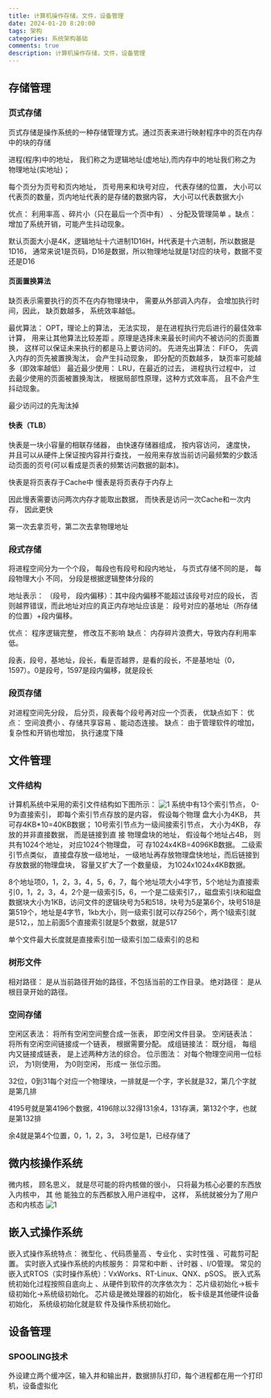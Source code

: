 ```yaml
---
title: 计算机操作存储，文件，设备管理
date: 2024-01-20 8:20:00
tags: 架构
categories: 系统架构基础
comments: true
description: 计算机操作存储，文件，设备管理
---
```


## 存储管理
### 页式存储
页式存储是操作系统的一种存储管理方式。通过页表来进行映射程序中的页在内存中的块的存储

进程(程序)中的地址， 我们称之为逻辑地址(虚地址),而内存中的地址我们称之为物理地址(实地址)；

每个页分为页号和页内地址， 页号用来和块号对应， 代表存储的位置， 大小可以代表页的数量，页内地址代表的是存储的数据内容， 大小可以代表数据大小

优点： 利用率高 、碎片小（只在最后一个页中有） 、分配及管理简单 。缺点： 增加了系统开销，可能产生抖动现象。

默认页面大小是4K，逻辑地址十六进制1D16H，H代表是十六进制，所以数据是1D16， 通常来说1是页码，D16是数据，所以物理地址就是1对应的块号，数据不变还是D16

#### 页面置换算法
缺页表示需要执行的页不在内存物理块中， 需要从外部调入内存， 会增加执行时间，因此， 缺页数越多， 系统效率越低。

最优算法： OPT，理论上的算法， 无法实现， 是在进程执行完后进行的最佳效率计算， 用来让其他算法比较差距 。原理是选择未来最长时间内不被访问的页面置换， 这样可以保证未来执行的都是马上要访问的。
先进先出算法： FIFO， 先调入内存的页先被置换淘汰， 会产生抖动现象， 即分配的页数越多， 缺页率可能越多（即效率越低）
最近最少使用： LRU，在最近的过去， 进程执行过程中， 过去最少使用的页面被置换淘汰， 根据局部性原理，这种方式效率高， 且不会产生抖动现象。

最少访问过的先淘汰掉

#### 快表（TLB）

快表是一块小容量的相联存储器， 由快速存储器组成， 按内容访问， 速度快， 并且可以从硬件上保证按内容并行查找， 一般用来存放当前访问最频繁的少数活动页面的页号(可以看成是页表的频繁访问数据的副本)。

快表是将页表存于Cache中
慢表是将页表存于内存上

因此慢表需要访问两次内存才能取出数据， 而快表是访问一次Cache和一次内存， 因此更快

第一次去拿页号，第二次去拿物理地址

### 段式存储

将进程空间分为一个个段， 每段也有段号和段内地址， 与页式存储不同的是， 每段物理大小 不同， 分段是根据逻辑整体分段的

地址表示： （段号， 段内偏移）：其中段内偏移不能超过该段号对应的段长， 否则越界错误，而此地址对应的真正内存地址应该是： 段号对应的基地址（所存储的位置）+段内偏移。

优点： 程序逻辑完整， 修改互不影响
缺点： 内存碎片浪费大，导致内存利用率低。

段表，段号，基地址，段长，看是否越界，是看的段长，不是基地址（0，1597）。0是段号，1597是段内偏移，就是段长

### 段页存储
对进程空间先分段， 后分页，段表每个段号再对应一个页表， 优缺点如下：
优点： 空间浪费小 、存储共享容易 、能动态连接。
缺点： 由于管理软件的增加， 复杂性和开销也增加， 执行速度下降

## 文件管理

### 文件结构

计算机系统中采用的索引文件结构如下图所示：
![1](1.jpg)
系统中有13个索引节点， 0-9为直接索引， 即每个索引节点存放的是内容， 假设每个物理
盘大小为4KB， 共可存4KB*10=40KB数据；
10号索引节点为一级间接索引节点， 大小为4KB， 存放的并非直接数据， 而是链接到直
接 物理盘块的地址， 假设每个地址占4B， 则共有1024个地址， 对应1024个物理盘， 可
存1024x4KB=4096KB数据。
二级索引节点类似， 直接盘存放一级地址， 一级地址再存放物理盘快地址，而后链接到存放数据的物理盘块， 容量又扩大了一个数量级， 为1024x1024x4KB数据。

8个地址项0，1，2，3，4，5，6，7，每个地址项大小4字节，5个地址为直接索引0，1，2，3，4，2个是一级索引5，6，一个是二级索引7，，磁盘索引块和磁盘数据块大小为1KB，访问文件的逻辑块号为5和518，块号为5是第6个，块号518是第519个，地址是4字节，1kb大小，则一级索引就可以存256个，两个1级索引就是512，，加上前面5个直接索引就是5个数据，就是517

单个文件最大长度就是直接索引加一级索引加二级索引的总和

### 树形文件

相对路径： 是从当前路径开始的路径，不包括当前的工作目录。
绝对路径： 是从根目录开始的路径。

### 空间存储
空闲区表法： 将所有空闲空间整合成一张表， 即空闲文件目录。
空闲链表法： 将所有空闲空间链接成一个链表， 根据需要分配。
成组链接法： 既分组， 每组内又链接成链表， 是上述两种方法的综合。
位示图法： 对每个物理空间用一位标识， 为1则使用， 为0则空闲， 形成一 张位示图。



32位，0到31每个对应一个物理块，一排就是一个字，字长就是32，第几个字就是第几排

4195号就是第4196个数据，4196除以32得131余4，131存满，第132个字，也就是第132排

余4就是第4个位置，0，1，2，3， 3号位是1，已经存储了

## 微内核操作系统

微内核， 顾名思义， 就是尽可能的将内核做的很小， 只将最为核心必要的东西放入内核中， 其
他 能独立的东西都放入用户进程中， 这样， 系统就被分为了用户态和内核态
![1](2.jpg)
## 嵌入式操作系统

嵌入式操作系统特点： 微型化 、代码质量高 、专业化 、实时性强 、可裁剪可配置。
实时嵌入式操作系统的内核服务： 异常和中断 、计时器 、I/O管理。
常见的嵌入式RTOS（实时操作系统）：VxWorks、RT-Linux、QNX、pSOS。
嵌入式系统初始化过程按照自底向上 、从硬件到软件的次序依次为：
芯片级初始化->板卡级初始化->系统级初始化。
芯片级是微处理器的初始化， 板卡级是其他硬件设备初始化， 系统级初始化就是软 件及操作系统初始化。



## 设备管理

### SPOOLING技术

外设建立两个缓冲区，输入井和输出井，数据排队打印，每个进程都在用一个打印机，设备虚拟化